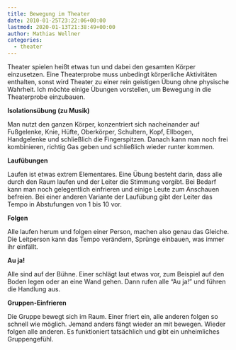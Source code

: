 ```yaml
---
title: Bewegung im Theater
date: 2010-01-25T23:22:06+00:00
lastmod: 2020-01-13T21:38:49+00:00
author: Mathias Wellner
categories:
  - theater
---
```

Theater spielen heißt etwas tun und dabei den gesamten Körper einzusetzen. Eine Theaterprobe muss unbedingt körperliche Aktivitäten enthalten, sonst wird Theater zu einer rein geistigen Übung ohne physische Wahrheit. Ich möchte einige Übungen vorstellen, um Bewegung in die Theaterprobe einzubauen. 

**Isolationsübung (zu Musik)**

Man nutzt den ganzen Körper, konzentriert sich nacheinander auf Fußgelenke, Knie, Hüfte, Oberkörper, Schultern, Kopf, Ellbogen, Handgelenke und schließlich die Fingerspitzen. Danach kann man noch frei kombinieren, richtig Gas geben und schließlich wieder runter kommen. 

**Laufübungen**

Laufen ist etwas extrem Elementares. Eine Übung besteht darin, dass alle durch den Raum laufen und der Leiter die Stimmung vorgibt. Bei Bedarf kann man noch gelegentlich einfrieren und einige Leute zum Anschauen befreien. Bei einer anderen Variante der Laufübung gibt der Leiter das Tempo in Abstufungen von 1 bis 10 vor. 

**Folgen**

Alle laufen herum und folgen einer Person, machen also genau das Gleiche. Die Leitperson kann das Tempo verändern, Sprünge einbauen, was immer ihr einfällt. 

**Au ja!**

Alle sind auf der Bühne. Einer schlägt laut etwas vor, zum Beispiel auf den Boden legen oder an eine Wand gehen. Dann rufen alle &#8220;Au ja!&#8221; und führen die Handlung aus. 

**Gruppen-Einfrieren**

Die Gruppe bewegt sich im Raum. Einer friert ein, alle anderen folgen so schnell wie möglich. Jemand anders fängt wieder an mit bewegen. Wieder folgen alle anderen. Es funktioniert tatsächlich und gibt ein unheimliches Gruppengefühl.